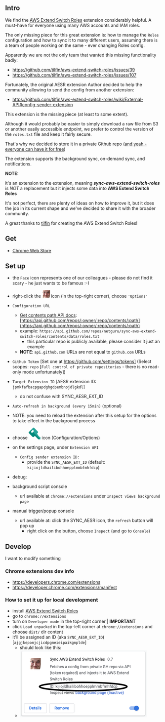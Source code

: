 ## Intro

We find the [AWS Extend Switch Roles](https://github.com/tilfin/aws-extend-switch-roles) extension considerably helpful. A must-have for everyone using many AWS accounts and IAM roles.

The only missing piece for this great extension is: how to manage the `Roles` configuration and how to sync it to many different users, assuming there is a team of people working on the same - ever changing Roles config.

Apparently we are not the only team that wanted this missing functionality badly:
- https://github.com/tilfin/aws-extend-switch-roles/issues/39
- https://github.com/tilfin/aws-extend-switch-roles/issues/107

Fortunately, the original AESR extension Author decided to help the community allowing to send the config from another extension:
- https://github.com/tilfin/aws-extend-switch-roles/wiki/External-API#config-sender-extension

This extension is the missing piece (at least to some extent).

Although it would probably be easier to simply download a raw file from S3 or another easily accessible endpoint, we prefer to control the version of the `roles.txt` file and keep it fairly secure.

That's why we decided to store it in a private Github repo ([and yeah - everyone can have it for free](https://github.blog/2019-01-07-new-year-new-github/))

The extension supports the background sync, on-demand sync, and notifications.

**NOTE:**

it's an extension to the extension, meaning ***sync-aws-extend-switch-roles*** is *NOT* a replacement but it injects some data into **AWS Extend Switch Roles**

It's not perfect, there are plenty of ideas on how to improve it, but it does the job in its current shape and we've decided to share it with the broader community.

A great thanks to [tilfin](https://github.com/tilfin) for creating the AWS Extend Switch Roles!

## Get
- [Chrome Web Store](https://chrome.google.com/webstore/detail/sync-aesr/kijiojldhailibohhoepplmmbfmhfdcp)

## Set up
- the `Face` icon represents one of our colleagues - please do not find it scary - he just wants to be famous :-)
- right-click the ![doc/img/stefan_25x25.png](doc/img/stefan_25x25.png) icon (in the top-right corner), choose `'Options'`
- `Configuration URL`
  - [Get contents path API docs](https://developer.github.com/v3/repos/contents/#get-contents): [https://api.github.com/repos/:owner/:repo/contents/:path](https://api.github.com/repos/:owner/:repo/contents/:path)
  - example: `https://api.github.com/repos/netguru/sync-aws-extend-switch-roles/contents/data/roles.txt`
    - this particular repo is publicly available, please consider it just an example
  - **NOTE**: `api.github.com` URLs are not equal to `github.com` URLs
- `Github Token` [Set one at https://github.com/settings/tokens] (Select scopes: `repo` [`Full control of private repositories` - there is no read-only mode unfortunately])
- `Target Extension ID` [AESR extension ID: `jpmkfafbacpgapdghgdpembnojdlgkdl`]
  - do not confuse with SYNC_AESR_EXT_ID
- `Auto-refresh in background (every 15min)` (optional)
- NOTE: you need to reload the extension after this setup for the options to take effect in the background process

- choose ![doc/img/aesr_icon.png](doc/img/aesr_icon.png) icon (Configuration/Options)
- on the settings page, under `Extension API`
  - `Config sender extension ID: `
    - provide the `SYNC_AESR_EXT_ID` (default: `kijiojldhailibohhoepplmmbfmhfdcp`)
- debug:
- background script console
  - url available at `chrome://extensions` under `Inspect views background page`
- manual trigger/popup console
  - url available at: click the SYNC_AESR icon, the `refresh` button will pop up
    - right click on the button, choose `Inspect` (and go to `Console`)

## Develop
I want to modify something

### Chrome extensions dev info
- https://developers.chrome.com/extensions
- https://developer.chrome.com/extensions/manifest

### How to set it up for local development
- install [AWS Extend Switch Roles](https://github.com/tilfin/aws-extend-switch-roles)
- go to `chrome://extensions`
- turn on `Developer mode` in the top-right corner | **IMPORTANT**
- click `Load unpacked` in the top-left corner at `chrome://extensions` and choose `dist/` dir content
- it'll be assigned an ID (aka `SYNC_AESR_EXT_ID`) [`ajgjkeponjcjicdpgmeieipaikgnplde`]
  - should look like this:
  - ![doc/img/where_to_find_ext_id.png](doc/img/where_to_find_ext_id.png)
